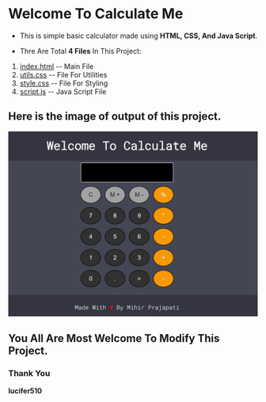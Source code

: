 # Welcome To Calculate Me

- This is simple basic calculator made using **HTML, CSS, And Java Script**.

- Thre Are Total **4 Files** In This Project:
1. [index.html](index.html) -- Main File
2. [utils.css](utils.css) -- File For Utilities
3. [style.css](style.css) -- File For Styling
4. [script.js](script.js) -- Java Script File

## Here is the image of output of this project.

![Output Image](calculator.png)


## You All Are Most Welcome To Modify This Project.


### Thank You
**lucifer510**
